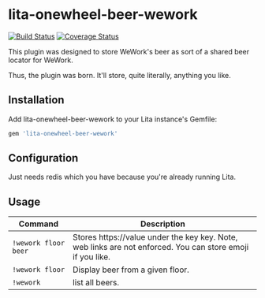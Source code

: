 # lita-onewheel-beer-wework

[![Build Status](https://travis-ci.org/onewheelskyward/lita-onewheel-beer-wework.png?branch=master)](https://travis-ci.org/onewheelskyward/lita-onewheel-beer-wework)
[![Coverage Status](https://coveralls.io/repos/onewheelskyward/lita-onewheel-beer-wework/badge.png)](https://coveralls.io/r/onewheelskyward/lita-onewheel-beer-wework)

This plugin was designed to store WeWork's beer as sort of a shared beer locator for WeWork.

Thus, the plugin was born.  It'll store, quite literally, anything you like.

## Installation

Add lita-onewheel-beer-wework to your Lita instance's Gemfile:

``` ruby
gem 'lita-onewheel-beer-wework'
```

## Configuration

Just needs redis which you have because you're already running Lita.

## Usage
Command                   | Description
------------------------- | -------------
`!wework floor beer`  | Stores https://value under the key key.  Note, web links are not enforced.  You can store emoji if you like.
`!wework floor`       | Display beer from a given floor.
`!wework`             | list all beers.

